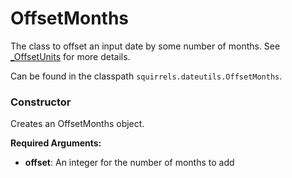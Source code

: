 # OffsetMonths

The class to offset an input date by some number of months. See [_OffsetUnits] for more details.

Can be found in the classpath `squirrels.dateutils.OffsetMonths`.

### Constructor

Creates an OffsetMonths object.

**Required Arguments:**

- **offset**: An integer for the number of months to add


[_OffsetUnits]: ./OffsetUnits
